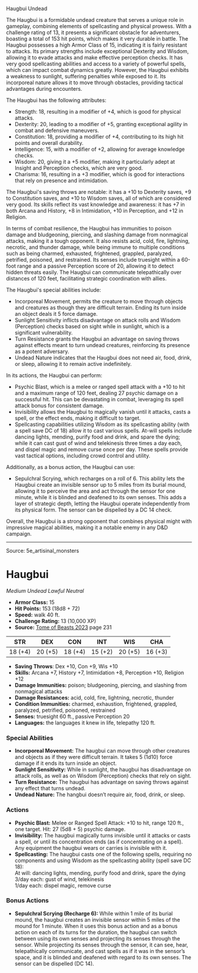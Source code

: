 <MonsterName/>Haugbui</MonsterName>
<CreatureType/>Undead</CreatureType>

<summary>The Haugbui is a formidable undead creature that serves a unique role in gameplay, combining elements of spellcasting and physical prowess. With a challenge rating of 13, it presents a significant obstacle for adventurers, boasting a total of 153 hit points, which makes it very durable in battle. The Haugbui possesses a high Armor Class of 15, indicating it is fairly resistant to attacks. Its primary strengths include exceptional Dexterity and Wisdom, allowing it to evade attacks and make effective perception checks. It has very good spellcasting abilities and access to a variety of powerful spells, which can impact combat dynamics greatly. However, the Haugbui exhibits a weakness to sunlight, suffering penalties while exposed to it. Its incorporeal nature allows it to move through obstacles, providing tactical advantages during encounters.</summary>

<detail>

The Haugbui has the following attributes: 

- Strength: 18, resulting in a modifier of +4, which is good for physical attacks.
- Dexterity: 20, leading to a modifier of +5, granting exceptional agility in combat and defensive maneuvers.
- Constitution: 18, providing a modifier of +4, contributing to its high hit points and overall durability.
- Intelligence: 15, with a modifier of +2, allowing for average knowledge checks.
- Wisdom: 20, giving it a +5 modifier, making it particularly adept at Insight and Perception checks, which are very good.
- Charisma: 16, resulting in a +3 modifier, which is good for interactions that rely on presence and intimidation.

The Haugbui's saving throws are notable: it has a +10 to Dexterity saves, +9 to Constitution saves, and +10 to Wisdom saves, all of which are considered very good. Its skills reflect its vast knowledge and awareness: it has +7 in both Arcana and History, +8 in Intimidation, +10 in Perception, and +12 in Religion.

In terms of combat resilience, the Haugbui has immunities to poison damage and bludgeoning, piercing, and slashing damage from nonmagical attacks, making it a tough opponent. It also resists acid, cold, fire, lightning, necrotic, and thunder damage, while being immune to multiple conditions such as being charmed, exhausted, frightened, grappled, paralyzed, petrified, poisoned, and restrained. Its senses include truesight within a 60-foot range and a passive Perception score of 20, allowing it to detect hidden threats easily. The Haugbui can communicate telepathically over distances of 120 feet, facilitating strategic coordination with allies.

The Haugbui's special abilities include:

- Incorporeal Movement, permits the creature to move through objects and creatures as though they are difficult terrain. Ending its turn inside an object deals it 5 force damage.
- Sunlight Sensitivity inflicts disadvantage on attack rolls and Wisdom (Perception) checks based on sight while in sunlight, which is a significant vulnerability.
- Turn Resistance grants the Haugbui an advantage on saving throws against effects meant to turn undead creatures, reinforcing its presence as a potent adversary.
- Undead Nature indicates that the Haugbui does not need air, food, drink, or sleep, allowing it to remain active indefinitely.

In its actions, the Haugbui can perform:

- Psychic Blast, which is a melee or ranged spell attack with a +10 to hit and a maximum range of 120 feet, dealing 27 psychic damage on a successful hit. This can be devastating in combat, leveraging its spell attack bonus for consistent damage.
- Invisibility allows the Haugbui to magically vanish until it attacks, casts a spell, or the effect ends, making it difficult to target.
- Spellcasting capabilities utilizing Wisdom as its spellcasting ability (with a spell save DC of 18) allow it to cast various spells. At-will spells include dancing lights, mending, purify food and drink, and spare the dying; while it can cast gust of wind and telekinesis three times a day each, and dispel magic and remove curse once per day. These spells provide vast tactical options, including crowd control and utility.

Additionally, as a bonus action, the Haugbui can use:

- Sepulchral Scrying, which recharges on a roll of 6. This ability lets the Haugbui create an invisible sensor up to 5 miles from its burial mound, allowing it to perceive the area and act through the sensor for one minute, while it is blinded and deafened to its own senses. This adds a layer of strategic depth, letting the Haugbui operate independently from its physical form. The sensor can be dispelled by a DC 14 check.

Overall, the Haugbui is a strong opponent that combines physical might with impressive magical abilities, making it a notable enemy in any D&D campaign.</detail>



---

Source: 5e_artisinal_monsters

# Haugbui

*Medium* *Undead* *Lawful Neutral*

- **Armor Class:** 15
- **Hit Points:** 153 (18d8 + 72)
- **Speed:** walk 40 ft.
- **Challenge Rating:** 13 (10,000 XP)
- **Source:** [Tome of Beasts 2023](https://koboldpress.com/kpstore/product/tome-of-beasts-1-2023-edition/) page 231

| STR | DEX | CON | INT | WIS | CHA |
| --- | --- | --- | --- | --- | --- |
| 18 (+4) | 20 (+5) | 18 (+4) | 15 (+2) | 20 (+5) | 16 (+3) |

- **Saving Throws**: Dex +10, Con +9, Wis +10
- **Skills:** Arcana +7, History +7, Intimidation +8, Perception +10, Religion +12
- **Damage Immunities:** poison; bludgeoning, piercing, and slashing from nonmagical attacks
- **Damage Resistances:** acid, cold, fire, lightning, necrotic, thunder
- **Condition Immunities:** charmed, exhaustion, frightened, grappled, paralyzed, petrified, poisoned, restrained
- **Senses:** truesight 60 ft., passive Perception 20
- **Languages:** the languages it knew in life, telepathy 120 ft.

### Special Abilities

- **Incorporeal Movement:** The haugbui can move through other creatures and objects as if they were difficult terrain. It takes 5 (1d10) force damage if it ends its turn inside an object.
- **Sunlight Sensitivity:** While in sunlight, the haugbui has disadvantage on attack rolls, as well as on Wisdom (Perception) checks that rely on sight.
- **Turn Resistance:** The haugbui has advantage on saving throws against any effect that turns undead.
- **Undead Nature:** The hangbui doesn’t require air, food, drink, or sleep.

### Actions

- **Psychic Blast:** Melee or Ranged Spell Attack: +10 to hit, range 120 ft., one target. Hit: 27 (5d8 + 5) psychic damage.
- **Invisibility:** The haugbui magically turns invisible until it attacks or casts a spell, or until its concentration ends (as if concentrating on a spell). Any equipment the haugbui wears or carries is invisible with it.
- **Spellcasting:** The haugbui casts one of the following spells, requiring no components and using Wisdom as the spellcasting ability (spell save DC 18):<br>At will: dancing lights, mending, purify food and drink, spare the dying<br>3/day each: gust of wind, telekinesis<br>1/day each: dispel magic, remove curse

### Bonus Actions

- **Sepulchral Scrying (Recharge 6):** While within 1 mile of its burial mound, the haugbui creates an invisible sensor within 5 miles of the mound for 1 minute. When it uses this bonus action and as a bonus action on each of its turns for the duration, the haugbui can switch between using its own senses and projecting its senses through the sensor. While projecting its senses through the sensor, it can see, hear, telepathically communicate, and cast spells as if it was in the sensor’s space, and it is blinded and deafened with regard to its own senses. The sensor can be dispelled (DC 14).


